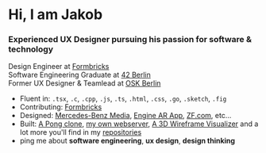 # Hi, I am Jakob

### Experienced UX Designer pursuing his passion for software & technology

Design Engineer at [Formbricks](https://formbricks.com)<br>
Software Engineering Graduate at [42 Berlin](https://42berlin.de/)<br>
Former UX Designer & Teamlead at [OSK Berlin](https://www.oskberlin.com/)<br>

- Fluent in: `.tsx`, `.c`, `.cpp`, `.js`, `.ts`, `.html`, `.css`, `.go`, `.sketch`, `.fig`
- Contributing: [Formbricks](https://github.com/formbricks)
- Designed: [Mercedes-Benz Media](https://media.mercedes-benz.com/), [Engine AR App](https://www.osk.de/en/projects/ar-app-erklaert-achtzylinder/), [ZF.com](https://www.zf.com/), etc…
- Built: [A Pong clone](https://github.com/theozanchi/42_Berlin_ft_transcendence), [my own webserver](https://github.com/emollebr/webserv), [A 3D Wireframe Visualizer](https://github.com/jakobsitory/02_FdF_42CC) and a lot more you'll find in my [repositories](https://github.com/jakobsitory?tab=repositories)
- ping me about **software engineering**, **ux design**, **design thinking**

<!--
**jakobsitory/jakobsitory** is a ✨ _special_ ✨ repository because its `README.md` (this file) appears on your GitHub profile.

Here are some ideas to get you started:

- 🔭 I’m currently working on ...
- 🌱 I’m currently learning ...
- 👯 I’m looking to collaborate on ...
- 🤔 I’m looking for help with ...
- 💬 Ask me about ...
- 📫 How to reach me: ...
- 😄 Pronouns: ...
- ⚡ Fun fact: ...
-->

